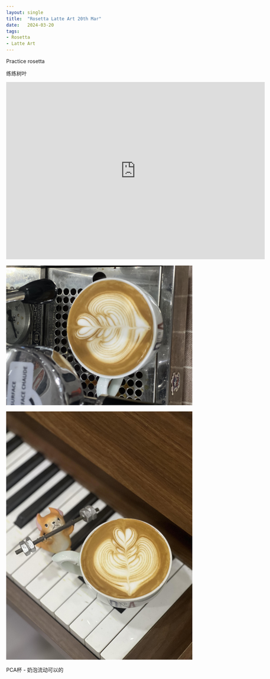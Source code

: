 ```yaml
---
layout: single
title:  "Rosetta Latte Art 20th Mar"
date:   2024-03-20
tags:
- Rosetta
- Latte Art
---
```



Practice rosetta

练练树叶


<div class="embed-container">
  <iframe
      src="https://www.youtube.com/embed/DzLdAuqyqRk"
      width="700"
      height="480"
      frameborder="0"
      allowfullscreen="true">
  </iframe>
</div>



![](/assets/img/2024/03/20/IMG_4646.jpg)

![](/assets/img/2024/03/20/IMG_4648.jpg)

PCA杯 - 奶泡流动可以的

